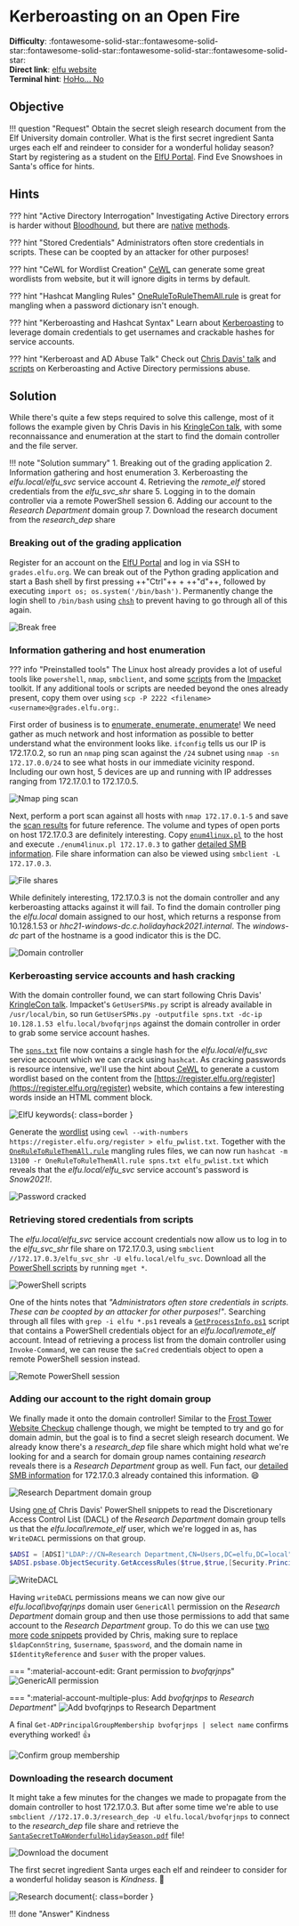 # Kerberoasting on an Open Fire

**Difficulty**: :fontawesome-solid-star::fontawesome-solid-star::fontawesome-solid-star::fontawesome-solid-star::fontawesome-solid-star:<br/>
**Direct link**: [elfu website](https://register.elfu.org/)<br/>
**Terminal hint**: [HoHo... No](../hints/h8.md)


## Objective

!!! question "Request"
    Obtain the secret sleigh research document from the Elf University domain controller. What is the first secret ingredient Santa urges each elf and reindeer to consider for a wonderful holiday season? Start by registering as a student on the [ElfU Portal](https://register.elfu.org/). Find Eve Snowshoes in Santa's office for hints.


## Hints

??? hint "Active Directory Interrogation"
    Investigating Active Directory errors is harder without [Bloodhound](https://github.com/BloodHoundAD/BloodHound), but there are [native](https://social.technet.microsoft.com/Forums/en-US/df3bfd33-c070-4a9c-be98-c4da6e591a0a/forum-faq-using-powershell-to-assign-permissions-on-active-directory-objects?forum=winserverpowershell) [methods](https://www.specterops.io/assets/resources/an_ace_up_the_sleeve.pdf).

??? hint "Stored Credentials"
    Administrators often store credentials in scripts. These can be coopted by an attacker for other purposes!

??? hint "CeWL for Wordlist Creation"
    [CeWL](https://github.com/digininja/CeWL) can generate some great wordlists from website, but it will ignore digits in terms by default.

??? hint "Hashcat Mangling Rules"
    [OneRuleToRuleThemAll.rule](https://github.com/NotSoSecure/password_cracking_rules) is great for mangling when a password dictionary isn't enough.

??? hint "Kerberoasting and Hashcat Syntax"
    Learn about [Kerberoasting](https://gist.github.com/TarlogicSecurity/2f221924fef8c14a1d8e29f3cb5c5c4a) to leverage domain credentials to get usernames and crackable hashes for service accounts.

??? hint "Kerberoast and AD Abuse Talk"
    Check out [Chris Davis' talk](https://www.youtube.com/watch?v=iMh8FTzepU4) and [scripts](https://github.com/chrisjd20/hhc21_powershell_snippets) on Kerberoasting and Active Directory permissions abuse.


## Solution

While there's quite a few steps required to solve this callenge, most of it follows the example given by Chris Davis in his [KringleCon talk](https://www.youtube.com/watch?v=iMh8FTzepU4), with some reconnaissance and enumeration at the start to find the domain controller and the file server.

!!! note "Solution summary"
    1. Breaking out of the grading application
    2. Information gathering and host enumeration
    3. Kerberoasting the *elfu.local/elfu_svc* service account
    4. Retrieving the *remote_elf* stored credentials from the *elfu_svc_shr* share
    5. Logging in to the domain controller via a remote PowerShell session
    6. Adding our account to the *Research Department* domain group
    7. Download the research document from the *research_dep* share


### Breaking out of the grading application

Register for an account on the [ElfU Portal](https://register.elfu.org/) and log in via SSH to `grades.elfu.org`. We can break out of the Python grading application and start a Bash shell by first pressing ++"Ctrl"++ + ++"d"++, followed by executing `import os; os.system('/bin/bash')`. Permanently change the login shell to `/bin/bash` using [`chsh`](https://linux.die.net/man/1/chsh) to prevent having to go through all of this again.

![Break free](../img/objectives/o8/break_free.png)


### Information gathering and host enumeration

??? info "Preinstalled tools"
    The Linux host already provides a lot of useful tools like `powershell`, `nmap`, `smbclient`, and some [scripts](https://github.com/SecureAuthCorp/impacket/tree/master/examples) from the [Impacket](https://github.com/SecureAuthCorp/impacket) toolkit. If any additional tools or scripts are needed beyond the ones already present, copy them over using `scp -P 2222 <filename> <username>@grades.elfu.org:`.

First order of business is to [enumerate, enumerate, enumerate](https://github.com/theonlykernel/enumeration/wiki)! We need gather as much network and host information as possible to better understand what the environment looks like. `ifconfig` tells us our IP is 172.17.0.2, so run an `nmap` ping scan against the `/24` subnet using `nmap -sn 172.17.0.0/24` to see what hosts in our immediate vicinity respond. Including our own host, 5 devices are up and running with IP addresses ranging from 172.17.0.1 to 172.17.0.5.

![Nmap ping scan](../img/objectives/o8/nmap_ping_scan.png)

Next, perform a port scan against all hosts with `nmap 172.17.0.1-5` and save the [scan results](../artifacts/objectives/o8/nmap_results.txt) for future reference. The volume and types of open ports on host 172.17.0.3 are definitely interesting. Copy [`enum4linux.pl`](https://github.com/CiscoCXSecurity/enum4linux) to the host and execute `./enum4linux.pl 172.17.0.3` to gather [detailed SMB information](../artifacts/objectives/o8/enum4linux_172.17.0.3.txt). File share information can also be viewed using `smbclient -L 172.17.0.3`.

![File shares](../img/objectives/o8/file_shares.png)

While definitely interesting, 172.17.0.3 is not the domain controller and any kerberoasting attacks against it will fail. To find the domain controller ping the *elfu.local* domain assigned to our host, which returns a response from 10.128.1.53 or *hhc21-windows-dc.c.holidayhack2021.internal*. The *windows-dc* part of the hostname is a good indicator this is the DC.

![Domain controller](../img/objectives/o8/domain_controller.png)


### Kerberoasting service accounts and hash cracking

With the domain controller found, we can start following Chris Davis' [KringleCon talk](https://www.youtube.com/watch?v=iMh8FTzepU4). Impacket's `GetUserSPNs.py` script is already available in `/usr/local/bin`, so run `GetUserSPNs.py -outputfile spns.txt -dc-ip 10.128.1.53 elfu.local/bvofqrjnps` against the domain controller in order to grab some service account hashes.

The [`spns.txt`](../artifacts/objectives/o8/spns.txt) file now contains a single hash for the *elfu.local/elfu_svc* service account which we can crack using `hashcat`. As cracking passwords is resource intensive, we'll use the hint about [CeWL](https://github.com/digininja/CeWL) to generate a custom wordlist based on the content from the [https://register.elfu.org/register](https://register.elfu.org/register) website, which contains a few interesting words inside an HTML comment block.

![ElfU keywords](../img/objectives/o8/elfu_html_keywords.png){: class=border }

Generate the [wordlist](../artifacts/objectives/o8/elfu_pwlist.txt) using `cewl --with-numbers https://register.elfu.org/register > elfu_pwlist.txt`. Together with the [`OneRuleToRuleThemAll.rule`](https://github.com/NotSoSecure/password_cracking_rules) mangling rules files, we can now run `hashcat -m 13100 -r OneRuleToRuleThemAll.rule spns.txt elfu_pwlist.txt` which reveals that the *elfu.local/elfu_svc* service account's password is *Snow2021!*.

![Password cracked](../img/objectives/o8/password_cracked.png)


### Retrieving stored credentials from scripts

The *elfu.local/elfu_svc* service account credentials now allow us to log in to the *elfu_svc_shr* file share on 172.17.0.3, using `smbclient //172.17.0.3/elfu_svc_shr -U elfu.local/elfu_svc`. Download all the [PowerShell scripts](../artifacts/objectives/o8/elfu_svc_files.tgz) by running `mget *`.

![PowerShell scripts](../img/objectives/o8/powershell_scripts.png)

One of the hints notes that *"Administrators often store credentials in scripts. These can be coopted by an attacker for other purposes!"*. Searching through all files with `grep -i elfu *.ps1` reveals a [`GetProcessInfo.ps1`](../artifacts/objectives/o8/GetProcessInfo.ps1) script that contains a PowerShell credentials object for an *elfu.local\remote_elf* account. Intead of retrieving a process list from the domain controller using `Invoke-Command`, we can reuse the `$aCred` credentials object to open a remote PowerShell session instead. 

![Remote PowerShell session](../img/objectives/o8/remote_pssession.png)


### Adding our account to the right domain group

We finally made it onto the domain controller! Similar to the [Frost Tower Website Checkup](./o12.md) challenge though, we might be tempted to try and go for domain admin, but the goal is to find a secret sleigh research document. We already know there's a *research_dep* file share which might hold what we're looking for and a search for domain group names containing *research* reveals there is a *Research Department* group as well. Fun fact, our [detailed SMB information](../artifacts/objectives/o8/enum4linux_172.17.0.3.txt) for 172.17.0.3 already contained this information. :smile:

![Research Department domain group](../img/objectives/o8/research_department.png)

Using [one of](https://github.com/chrisjd20/hhc21_powershell_snippets#you-can-read-the-dacl-of-an-ad-group-object-using) Chris Davis' PowerShell snippets to read the Discretionary Access Control List (DACL) of the *Research Department* domain group tells us that the *elfu.local\remote_elf* user, which we're logged in as, has `WriteDACL` permissions on that group.

```powershell linenums="1" title="List DACL permissions"
$ADSI = [ADSI]"LDAP://CN=Research Department,CN=Users,DC=elfu,DC=local"
$ADSI.psbase.ObjectSecurity.GetAccessRules($true,$true,[Security.Principal.NTAccount])
```

![WriteDACL](../img/objectives/o8/writedacl.png)

Having `writeDACL` permissions means we can now give our *elfu.local\bvofqrjnps* domain user `GenericAll` permission on the *Research Department* domain group and then use those permissions to add that same account to the *Research Department* group. To do this we can use [two more](https://github.com/chrisjd20/hhc21_powershell_snippets#in-the-below-example-the-genericall-permission-for-the-chrisd-user-to-the-domain-admins-group-if-the-user-your-running-it-under-has-the-writedacl-permission-on-the-domain-admins-group) [code snippets](https://github.com/chrisjd20/hhc21_powershell_snippets#after-giving-genericall-permissions-over-the-domain-admins-group-the-below-snippet-would-add-the-chrisjd-account-to-the-domain-admins-group) provided by Chris, making sure to replace `$ldapConnString`, `$username`, `$password`, and the domain name in `$IdentityReference` and `$user` with the proper values.

=== ":material-account-edit: Grant permission to *bvofqrjnps*"
    ![GenericAll permission](../img/objectives/o8/genericall.png)

=== ":material-account-multiple-plus: Add *bvofqrjnps* to *Research Department*"
    ![Add bvofqrjnps to Research Department](../img/objectives/o8/group_add.png)

A final `Get-ADPrincipalGroupMembership bvofqrjnps | select name` confirms everything worked! :thumbsup:

![Confirm group membership](../img/objectives/o8/group_is_good.png)


### Downloading the research document

It might take a few minutes for the changes we made to propagate from the domain controller to host 172.17.0.3. But after some time we're able to use `smbclient //172.17.0.3/research_dep -U elfu.local/bvofqrjnps` to connect to the *research_dep* file share and retrieve the [`SantaSecretToAWonderfulHolidaySeason.pdf`](../artifacts/objectives/o8/SantaSecretToAWonderfulHolidaySeason.pdf) file!

![Download the document](../img/objectives/o8/download_the_document.png)

The first secret ingredient Santa urges each elf and reindeer to consider for a wonderful holiday season is *Kindness*. :tada:

![Research document](../img/objectives/o8/research_document.png){: class=border }

!!! done "Answer"
    Kindness
